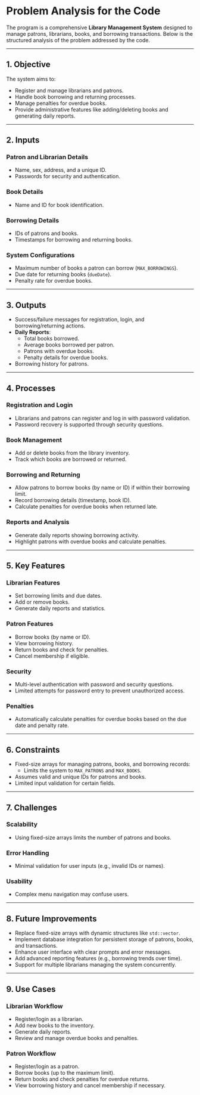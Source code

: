 # Problem Analysis for the Code

The program is a comprehensive **Library Management System** designed to manage patrons, librarians, books, and borrowing transactions. Below is the structured analysis of the problem addressed by the code.

---

## 1. Objective

The system aims to:
- Register and manage librarians and patrons.
- Handle book borrowing and returning processes.
- Manage penalties for overdue books.
- Provide administrative features like adding/deleting books and generating daily reports.

---

## 2. Inputs

### Patron and Librarian Details
- Name, sex, address, and a unique ID.
- Passwords for security and authentication.

### Book Details
- Name and ID for book identification.

### Borrowing Details
- IDs of patrons and books.
- Timestamps for borrowing and returning books.

### System Configurations
- Maximum number of books a patron can borrow (`MAX_BORROWINGS`).
- Due date for returning books (`dueDate`).
- Penalty rate for overdue books.

---

## 3. Outputs

- Success/failure messages for registration, login, and borrowing/returning actions.
- **Daily Reports**:
  - Total books borrowed.
  - Average books borrowed per patron.
  - Patrons with overdue books.
  - Penalty details for overdue books.
- Borrowing history for patrons.

---

## 4. Processes

### Registration and Login
- Librarians and patrons can register and log in with password validation.
- Password recovery is supported through security questions.

### Book Management
- Add or delete books from the library inventory.
- Track which books are borrowed or returned.

### Borrowing and Returning
- Allow patrons to borrow books (by name or ID) if within their borrowing limit.
- Record borrowing details (timestamp, book ID).
- Calculate penalties for overdue books when returned late.

### Reports and Analysis
- Generate daily reports showing borrowing activity.
- Highlight patrons with overdue books and calculate penalties.

---

## 5. Key Features

### Librarian Features
- Set borrowing limits and due dates.
- Add or remove books.
- Generate daily reports and statistics.

### Patron Features
- Borrow books (by name or ID).
- View borrowing history.
- Return books and check for penalties.
- Cancel membership if eligible.

### Security
- Multi-level authentication with password and security questions.
- Limited attempts for password entry to prevent unauthorized access.

### Penalties
- Automatically calculate penalties for overdue books based on the due date and penalty rate.

---

## 6. Constraints

- Fixed-size arrays for managing patrons, books, and borrowing records:
  - Limits the system to `MAX_PATRONS` and `MAX_BOOKS`.
- Assumes valid and unique IDs for patrons and books.
- Limited input validation for certain fields.

---

## 7. Challenges

### Scalability
- Using fixed-size arrays limits the number of patrons and books.

### Error Handling
- Minimal validation for user inputs (e.g., invalid IDs or names).

### Usability
- Complex menu navigation may confuse users.

---

## 8. Future Improvements

- Replace fixed-size arrays with dynamic structures like `std::vector`.
- Implement database integration for persistent storage of patrons, books, and transactions.
- Enhance user interface with clear prompts and error messages.
- Add advanced reporting features (e.g., borrowing trends over time).
- Support for multiple librarians managing the system concurrently.

---

## 9. Use Cases

### Librarian Workflow
- Register/login as a librarian.
- Add new books to the inventory.
- Generate daily reports.
- Review and manage overdue books and penalties.

### Patron Workflow
- Register/login as a patron.
- Borrow books (up to the maximum limit).
- Return books and check penalties for overdue returns.
- View borrowing history and cancel membership if necessary.
